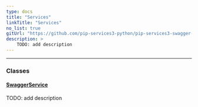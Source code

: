 ```yaml
---
type: docs
title: "Services"
linkTitle: "Services"
no_list: true
gitUrl: "https://github.com/pip-services3-python/pip-services3-swagger-python"
description: >
    TODO: add description
---
```

---

<div class="module-body"> 


### Classes

#### [SwaggerService](swagger_service)
TODO: add description


</div>
